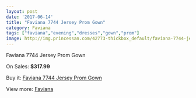 ```yaml
---
layout: post
date: '2017-06-14'
title: "Faviana 7744 Jersey Prom Gown"
category: Faviana
tags: ["faviana","evening","dresses","gown","prom"]
image: http://img.princessan.com/42773-thickbox_default/faviana-7744-jersey-prom-gown.jpg
---
```

Faviana 7744 Jersey Prom Gown

On Sales: **$317.99**
<a href="https://www.princessan.com/en/faviana/19957-faviana-7744-jersey-prom-gown.html"><amp-img layout="responsive" width="600" height="600" src="//img.princessan.com/42773-thickbox_default/faviana-7744-jersey-prom-gown.jpg" alt="Faviana 7744 Jersey Prom Gown 0" /></a>
<a href="https://www.princessan.com/en/faviana/19957-faviana-7744-jersey-prom-gown.html"><amp-img layout="responsive" width="600" height="600" src="//img.princessan.com/42774-thickbox_default/faviana-7744-jersey-prom-gown.jpg" alt="Faviana 7744 Jersey Prom Gown 1" /></a>

Buy it: [Faviana 7744 Jersey Prom Gown](https://www.princessan.com/en/faviana/19957-faviana-7744-jersey-prom-gown.html "Faviana 7744 Jersey Prom Gown")

View more: [Faviana](https://www.princessan.com/en/19-faviana "Faviana")